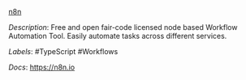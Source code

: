 [n8n](https://github.com/n8n-io/n8n)

*Description*: Free and open fair-code licensed node based Workflow Automation Tool. Easily automate tasks across different services.

*Labels*: #TypeScript #Workflows

*Docs*: https://n8n.io
